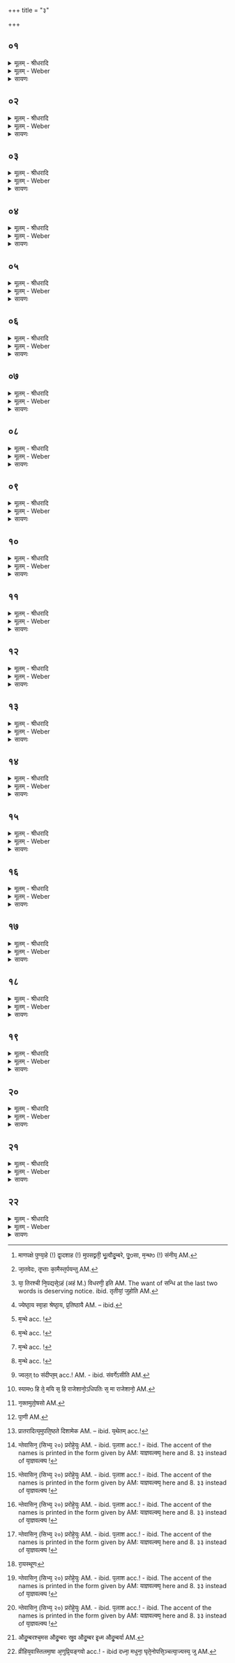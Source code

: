 +++
title = "३"

+++


## ०१
<details><summary>मूलम् - श्रीधरादि</summary>

स यः᳘ काम᳘यते महत्प्रा᳘प्नुयामि᳘ति॥ 
(त्यु) उदगयन᳘ ऽआपूर्य्यमाणपक्षे᳘ पुण्या᳘हे द्वा᳘दशाहमुपसद्व्रती᳘ भूत्वौ᳘दुम्बरे कᳫँ᳭से᳘ चमसे᳘ वा᳘ सर्व्वौषध᳘म्फलानी᳘ति सम्भृ᳘त्य परिसमु᳘ह्य परिलि᳘ख्याग्नि᳘मुपसमाधा᳘यावृ᳘ता ऽऽज्य᳘ᳫँ᳘ सᳫँ᳭स्कृ᳘त्य पुᳫँ᳭सा᳘ नक्षत्रे᳘ण म᳘न्थᳫँ᳭ सन्नी᳘य जुहोति॥
</details>

<details><summary>मूलम् - Weber</summary>

स यः᳘ काम᳘यते॥  
महत्प्रा᳘प्नुयामि᳘त्युदगयन᳘ आपूर्यमाणपक्षे᳘ पुण्या᳘हे द्वा᳘दशाहमुपसद्व्रती᳘ भूत्वौ᳘दुम्बरे कंसे᳘ चमसे᳘ वा᳘ वा सर्वौषध᳘म् फलानी᳘ति सम्भृ᳘त्य परिसमु᳘ह्य परिलि᳘प्याग्नि᳘मुपसमाधा᳘यावृ᳘ताज्य᳘ᳫं᳘ संस्कृ᳘त्य पुंसा᳘ नक्षत्रे᳘ण म᳘न्थᳫं संनी᳘य [^wbr_1] जुहोति॥  

[^wbr_1]: माणपक्षे पुण्या᳘हे (!) द्वा᳘दशाह (!) मुपसद्व्रती᳘ भू᳘त्वौदु᳘म्बरे, पु᳘ᳫसा, म᳘न्थᳫ (!) संनीय᳘ AM.
</details>

<details><summary>सायणः</summary>

…
</details>

## ०२
<details><summary>मूलम् - श्रीधरादि</summary>

या᳘वन्तो देवाः॥
(स्त्व᳘) त्व᳘यि जा᳘तवेदस्तिर्य्य᳘ञ्चो घ्न᳘न्ति पुरुषस्य[[!!]] का᳘मान्। ते᳘भ्यो ऽह᳘म्भागधे᳘यञ्जुहोमि ते᳘ मा तृप्ताः का᳘मैस्तर्प्पयन्तु स्वा᳘हा॥
</details>

<details><summary>मूलम् - Weber</summary>

या᳘वन्तो देवास्त्व᳘यि जातवेदः॥  
तिर्य᳘ञ्चो घ्न᳘न्ति पु᳘रुषस्य का᳘मान् ते᳘भ्योऽह᳘म् भागधे᳘यं जुहोमि ते᳘ मा तृप्ताः का᳘मैस्तर्पयन्तु [^wbr_2] स्वा᳘हा॥  

[^wbr_2]: जा᳘तवेदः, तृ᳘प्ताः का᳘मैस्त᳘र्पयन्तु AM.
</details>

<details><summary>सायणः</summary>

…
</details>

## ०३
<details><summary>मूलम् - श्रीधरादि</summary>

या᳘ तिर᳘श्ची निप᳘द्यसे ऽह᳘म्विधरणी᳘ ऽइ᳘ति॥  
ता᳘न्त्वा घृत᳘स्य धा᳘रया य᳘जे स᳘ᳫँ᳘राधनीमहᳫँ᳭ स्वा᳘हा॥ प्र᳘जापते न त्व᳘देता᳘न्यन्य ऽइ᳘ति तृती᳘या᳘ञ्जुहोति॥
</details>

<details><summary>मूलम् - Weber</summary>

या᳘ तिर᳘श्ची निप᳘द्यसेऽहं᳘ विधरणी इ᳘ति॥  
तां᳘ त्वा घृत᳘स्य धा᳘रया य᳘जे सं᳘राधनीमहᳫं [^wbr_3] स्वा᳘हा॥  
प्र᳘जापते न त्व᳘देता᳘न्यन्य इ᳘ति तृती᳘यां जुहोति॥

[^wbr_3]: या᳘ तिरश्ची नि᳘पद्यसे᳘ऽहं (अहं M.) विधरणी᳘ इति AM. The want of सन्धि at the last two words is deserving notice. ibid. तृतीयां᳘ जुहोति AM.
</details>

<details><summary>सायणः</summary>

…
</details>

## ०४
<details><summary>मूलम् - श्रीधरादि</summary>

ज्ये᳘ष्ठाय स्वा᳘हा श्रे᳘ष्ठाय स्वाहे᳘ति॥  
(त्य) अग्नौ᳘ हुत्वा म᳘न्थे सᳫँ᳭स्रवम᳘वनयति प्प्राणा᳘य स्वा᳘हा व्व᳘सिष्ठायै स्वाहे᳘त्यग्नौ᳘ हुत्वा म᳘न्थे सᳫँ᳭स्रवम᳘वनयति व्वाचे स्वा᳘हा प्प्रतिष्ठायै स्वाहे᳘त्यग्नौ᳘ हुत्वा म᳘न्थे सᳫँ᳭स्रवम᳘वनयति च᳘क्षुषे स्वा᳘हा सम्प᳘दे स्वाहे᳘त्यग्नौ᳘ हुत्वा म᳘न्थे सᳫँ᳭स्रवम᳘वनयति श्रो᳘त्राय स्वा᳘हा ऽऽय᳘तनाय स्वाहे᳘त्यग्नौ᳘ हुत्वा म᳘न्थे सᳫँ᳭स्रवम᳘वनयति म᳘नसे स्वा᳘हा प्प्र᳘जात्यै स्वाहे᳘त्यग्नौ᳘ हुत्वा म᳘न्थे सᳫँ᳭स्रवम᳘वनयति रे᳘तसे स्वाहे᳘त्यग्नौ᳘ हुत्वा म᳘न्थे सᳫँ᳭स्रवम᳘वनयति॥
</details>

<details><summary>मूलम् - Weber</summary>

ज्ये᳘ष्ठाय स्वा᳘हा श्रे᳘ष्ठाय स्वाहे᳘ति [^wbr_4] ॥  
अग्नौ᳘ हुत्वा म᳘न्थे संस्रवम᳘वनयति प्राणा᳘य स्वा᳘हा व᳘सिष्ठायै स्वाहे᳘त्यग्नौ᳘ च᳘क्षुषे स्वा᳘हा सम्प᳘दे स्वाहे᳘त्यग्नौ᳘ श्रो᳘त्राय स्वा᳘हाय᳘तनाय स्वाहे᳘त्यग्नौ᳘॰ म᳘नसे स्वा᳘हा प्र᳘जात्यै स्वाहे᳘त्यग्नौ᳘॰ रे᳘तसे स्वाहे᳘त्यग्नौ᳘॰॥  

[^wbr_4]: ज्येष्ठा᳘य स्वा᳘हा श्रेष्ठा᳘य, प्र᳘तिष्ठायै AM. – ibid.
</details>

<details><summary>सायणः</summary>

…
</details>

## ०५
<details><summary>मूलम् - श्रीधरादि</summary>

भूता᳘य स्वाहे᳘ति॥  
(त्य) अग्नौ᳘ हुत्वा म᳘न्थे सᳫँ᳭स्रवम᳘वनयति भविष्य᳘ते स्वाहे᳘त्यग्नौ᳘ हुत्वा म᳘न्थे सᳫँ᳭स्रवम᳘वनयति व्वि᳘श्वाय स्वाहे᳘त्यग्नौ᳘ हुत्वा म᳘न्थे सᳫँ᳭स्रवम᳘वनयति स᳘र्व्वाय स्वाहे᳘त्यग्नौ᳘ हुत्वा म᳘न्थे सᳫँ᳭स्रवम᳘वनयति॥
</details>

<details><summary>मूलम् - Weber</summary>

भूता᳘य स्वाहे᳘ति॥  
अग्नौ᳘॰ भविष्य᳘ते स्वाहे᳘त्यग्नौ᳘॰ वि᳘श्वाय स्वाहे᳘त्यग्नौ᳘॰ स᳘र्वाय स्वाहे᳘त्यग्नौ᳘॰ [^wbr_5] ॥  

[^wbr_5]: म᳘न्थे acc. !
</details>

<details><summary>सायणः</summary>

…
</details>

## ०६
<details><summary>मूलम् - श्रीधरादि</summary>

प्पृथिव्यै स्वाहे᳘ति॥  
(त्य) अग्नौ᳘ हुत्वा म᳘न्थे सᳫँ᳭स्रवम᳘वनयत्यन्त᳘रिक्षाय स्वाहे᳘त्यग्नौ᳘ हुत्वा म᳘न्थे सᳫँ᳭स्रवम᳘वनयति दिवे स्वाहे᳘त्यग्नौ᳘ हुत्वा म᳘न्थे सᳫँ᳭स्रवम᳘वनयति दिग्भ्यः स्वाहे᳘त्यग्नौ᳘ हुत्वा म᳘न्थे सᳫँ᳭स्रवम᳘वनयति ब्ब्र᳘ह्मणे स्वाहे᳘त्यग्नौ᳘ हुत्वा म᳘न्थे सᳫँ᳭स्रवम᳘वनयति क्षत्रा᳘य स्वाहे᳘त्यग्नौ᳘ हुत्वा म᳘न्थे सᳫँ᳭स्रवम᳘वनयति॥
</details>

<details><summary>मूलम् - Weber</summary>

पृथिव्यै स्वाहे᳘ति॥  
अग्नौ᳘॰ अन्त᳘रिक्षाय स्वाहे᳘त्यग्नौ᳘॰ दिवे स्वाहे᳘त्यग्नौ᳘॰ दिग्भ्यः स्वाहे᳘त्यग्नौ᳘॰ ब्र᳘ह्मणे स्वाहे᳘त्यग्नौ᳘॰ क्षत्रा᳘य स्वाहे᳘त्यग्नौ᳘॰ [^wbr_6] ॥  

[^wbr_6]: म᳘न्थे acc. !
</details>

<details><summary>सायणः</summary>

…
</details>

## ०७
<details><summary>मूलम् - श्रीधरादि</summary>

भूः स्वाहे᳘ति॥  
(त्य) अग्नौ᳘ हुत्वा म᳘न्थे सᳫँ᳭स्रवम᳘वनयति भु᳘वः स्वाहे᳘त्यग्नौ᳘ हुत्वा म᳘न्थे सᳫँ᳭स्रवम᳘वनयति स्वः स्वाहे᳘त्यग्नौ᳘ हुत्वा म᳘न्थे सᳫँ᳭स्रवम᳘वनयति भूर्भ्भु᳘वः᳘ स्वः[[!!]] स्वाहे᳘त्यग्नौ᳘ हुत्वा म᳘न्थे सᳫँ᳭स्रवम᳘वनयति॥
</details>

<details><summary>मूलम् - Weber</summary>

भूः स्वाहे᳘ति॥  
अग्नौ᳘॰ भु᳘वः स्वाहे᳘त्यग्नौ᳘ स्वः स्वाहे᳘त्यग्नौ᳘॰ भूर्भु᳘वः स्वः᳘ स्वाहे᳘त्यग्नौ᳘॰ [^wbr_7] ॥  

[^wbr_7]: म᳘न्थे acc. !
</details>

<details><summary>सायणः</summary>

…
</details>

## ०८
<details><summary>मूलम् - श्रीधरादि</summary>

(त्य) अग्न᳘ये स्वाहे᳘ति॥  
(त्य) अग्नौ᳘ हुत्वा म᳘न्थे सᳫँ᳭स्रवम᳘वनयति सो᳘माय स्वाहे᳘त्यग्नौ᳘ हुत्वा म᳘न्थे सᳫँ᳭स्रवम᳘वनयति ते᳘जसे स्वाहे᳘त्यग्नौ᳘ हुत्वा म᳘न्थे सᳫँ᳭स्रवम᳘वनयति श्रियै स्वाहे᳘त्यग्नौ᳘ हुत्वा म᳘न्थे सᳫँ᳭स्रवम᳘वनयति लक्ष्म्यै स्वाहे᳘त्यग्नौ᳘ हुत्वा म᳘न्थे सᳫँ᳭स्रवम᳘वनयति सवित्रे स्वाहे᳘त्यग्नौ᳘ हुत्वा म᳘न्थे सᳫँ᳭स्रवम᳘वनयति स᳘रस्वत्यै स्वाहे᳘त्यग्नौ᳘ हुत्वा म᳘न्थे सᳫँ᳭स्रवम᳘वनयति व्वि᳘श्वेभ्यो देवे᳘भ्यः स्वाहे᳘त्यग्नौ᳘ हुत्वा म᳘न्थे सᳫँ᳭स्रवम᳘वनयति प्प्रजा᳘पतये स्वाहे᳘त्यग्नौ᳘ हुत्वा म᳘न्थे सᳫँ᳭स्रवम᳘वनयति॥
</details>

<details><summary>मूलम् - Weber</summary>

अग्न᳘ये स्वाहे᳘ति॥  
अग्नौ᳘॰ सो᳘माय स्वाहे᳘त्यग्नौ᳘॰ ते᳘जसे स्वाहे᳘त्यग्नौ᳘॰ श्रियै स्वाहे᳘त्यग्नौ᳘॰ लक्ष्म्यै स्वाहे᳘त्यग्नौ᳘॰ सवित्रे स्वाहे᳘त्यग्नौ᳘॰ स᳘रस्वत्यै स्वाहे᳘त्यग्नौ᳘ वि᳘श्वेभ्यो देवे᳘भ्यः स्वाहे᳘त्यग्नौ᳘॰ प्रजा᳘पतये स्वाहे᳘त्यग्नौ᳘ हुत्वा म᳘न्थे [^wbr_8] संस्रवम᳘वनयति॥  

[^wbr_8]: म᳘न्थे acc. !
</details>

<details><summary>सायणः</summary>

…
</details>

## ०९
<details><summary>मूलम् - श्रीधरादि</summary>

(त्य᳘) अ᳘थैनमभि᳘मृशति॥  
भ्भ्र᳘मसि ज्वल᳘दसि पूर्ण्ण᳘मसि प्प्रस्तब्ध᳘मस्येकसभ᳘मसि हिङ्कृत᳘मसि हिङ्क्रियमाण᳘मस्युद्गीथ᳘मस्युद्गीयमान᳘मसि श्रा᳘वित᳘मसि प्प्रत्याश्रावित᳘मस्या᳘र्द्द्रे सन्दीप्त᳘मसि व्विभू᳘रसि प्प्रभू᳘रसि ज्यो᳘तिरस्य᳘न्नमसि निध᳘नमसि सम्व᳘र्ग्गो ऽसी᳘ति॥
</details>

<details><summary>मूलम् - Weber</summary>

अ᳘थैनमभि᳘मृशति॥  
भ्र᳘मसि ज्वल᳘दसि पूर्ण᳘मसि प्रस्तब्ध᳘मस्येकसभ᳘मसि हिङ्कृत᳘मसि हिङ्क्रियमाण᳘मस्युद्गीथ᳘मस्युद्गीयमान᳘मसि श्रावित᳘मसि प्रत्याश्रावित᳘मस्या᳘र्द्रे संदीप्त᳘मसि [^wbr_9] विभू᳘रसि प्रभू᳘रसि ज्यो᳘तिरस्य᳘न्नमसि निध᳘नमसि संवॗर्गोऽसी᳘ति॥  

[^wbr_9]: ज्वल᳘त् to संदीप्त᳘म् acc.! AM. - ibid. संवर्गेऽसीति AM.
</details>

<details><summary>सायणः</summary>

…
</details>

## १०
<details><summary>मूलम् - श्रीधरादि</summary>

(त्य᳘) अ᳘थैनमु᳘द्यच्छति॥  
(त्या᳘) आ᳘मो ऽस्यामᳫँ᳭ हि᳘ ते म᳘यि। स हि राजे᳘शानो᳘ ऽधिपतिः स᳘ मा राजे᳘शानो᳘ ऽधिपतिङ्करोत्वि᳘ति॥
</details>

<details><summary>मूलम् - Weber</summary>

अ᳘थैनमु᳘द्यछति॥  
आॗमोऽस्यामᳫं हि᳘ ते म᳘यि स हि राजे᳘शानो᳘ऽधिपतिः स᳘ मा राजे᳘शानो᳘ऽधिपतिं [^wbr_10] करोत्वि᳘ति॥ 

[^wbr_10]: स्यामᳫ हि ते᳘ मयि स᳘ हि राजेशानो᳘ऽधिपतिः स᳘ मा राजेशानो᳘ AM.
</details>

<details><summary>सायणः</summary>

…
</details>

## ११
<details><summary>मूलम् - श्रीधरादि</summary>

(त्य᳘) अ᳘थैनमा᳘चामति॥  
त᳘त्सवितुर्व्व᳘रेण्यम्। म᳘धु व्वा᳘ता ऽऋतायते म᳘धु क्षरन्ति सि᳘न्धवः। मा᳘ध्वीर्न्नः सन्त्वो᳘षधीः॥ भूः स्वा᳘हा॥  
भूः स्वा᳘हा॥
</details>

<details><summary>मूलम् - Weber</summary>

अ᳘थैनमा᳘चामति॥  
त᳘त्सवितुर्व᳘रेण्यम्॥  
म᳘धु वा᳘ता ऋतायते म᳘धु क्षरन्ति सि᳘न्धवः मा᳘ध्वीर्नः सन्त्वो᳘षधीः॥  
भूः स्वा᳘हा॥
</details>

<details><summary>सायणः</summary>

…
</details>

## १२
<details><summary>मूलम् - श्रीधरादि</summary>

भ᳘र्ग्गो देव᳘स्य धीमहि॥  
म᳘धु न᳘क्तमु᳘तोष᳘सो म᳘धुमत्पा᳘र्थिवᳫँ᳭ र᳘जः। म᳘धु द्यौ᳘रस्तु नः पिता᳘॥  
भु᳘वः स्वा᳘हा॥
</details>

<details><summary>मूलम् - Weber</summary>

भ᳘र्गो देव᳘स्य धीमहि॥  
म᳘धु न᳘क्तमुॗतोष᳘सो [^wbr_11] म᳘धुमत्पा᳘र्थिवं र᳘जः॥  
म᳘धु द्यौ᳘रस्तु नः पिता᳟॥  
भु᳘वः स्वा᳘हा॥  

[^wbr_11]: न᳘क्तमुतो᳘षसो AM.
</details>

<details><summary>सायणः</summary>

…
</details>

## १३
<details><summary>मूलम् - श्रीधरादि</summary>

धि᳘यो यो᳘ नः प्प्रचोद᳘यात्॥  
म᳘धुमान्नो व्व᳘नस्प᳘तिर्म्म᳘धुमाँ२ ऽअस्तु सू᳘र्य्यः। मा᳘ध्वीर्ग्गा᳘वो भुवन्तु नः᳘॥ स्वः[[!!]] स्वाहे᳘ति स᳘र्व्वाञ्च सावित्री᳘मन्वा᳘ह स᳘र्व्वाश्च म᳘धुमतीः स᳘र्व्वाश्च व्या᳘त्दृतीरह᳘मे᳘वेदᳫँ᳭ स᳘र्व्वम्भूयासम्भूर्भ्भुवः᳘ स्वः[[!!]] स्वाहे᳘त्यन्तत᳘ ऽआचम्य प्प्रक्षा᳘ल्य पाणी᳘ जघ᳘नेनाग्निम्प्रा᳘क्शिराः स᳘म्विशति॥
</details>

<details><summary>मूलम् - Weber</summary>

धियो यो᳘ नः प्रचोद᳘यात्॥  
म᳘धुमान्नो व᳘नस्प᳘तिर्म᳘धुमाम् अस्तु सू᳘र्यः॥  
मा᳘ध्वीर्गा᳘वो भुवन्तु नः॥  
स्वः᳘ स्वाहे᳘ति स᳘र्वां च सावित्री᳘मन्वा᳘ह स᳘र्वाश्च म᳘धुमतीः स᳘र्वाश्च व्या᳘हृतीरह᳘मेॗवेदᳫं स᳘र्वम् भूयासम् भूर्भु᳘वः स्वः᳘ स्वाहे᳘त्यन्तत᳘ आचम्य प्रक्षा᳘ल्य प्राणी᳘ [^wbr_12] जघ᳘नेनाग्निम् प्रा᳘क्शिराः सं᳘विशति॥  

[^wbr_12]: पा᳘णी AM.
</details>

<details><summary>सायणः</summary>

…
</details>

## १४
<details><summary>मूलम् - श्रीधरादि</summary>

प्प्रात᳘रादित्यमु᳘पतिष्ठते॥  
दिशा᳘मेकपुण्डरीकमस्यह᳘म्मनु᳘ष्याणामेकपुण्डरीक᳘म्भूयासमि᳘ति[[!!]] य᳘थेतमे᳘त्य जघ᳘नेनाग्निमा᳘सीनो व्वᳫँ᳭श᳘ञ्जपति॥
</details>

<details><summary>मूलम् - Weber</summary>

प्रात᳘रादित्यमु᳘पतिष्ठते॥  
दिशा᳘मेकपुण्डरीक᳘मस्यह᳘म् [^wbr_13] मनुॗष्याणामेकपुण्डरीक᳘म् भूयासमि᳘ति य᳘थेतमे᳘त्य जघ᳘नेनाग्निमा᳘सीनो वंशं᳘ जपति॥  

[^wbr_13]: प्रातरादित्य᳘मुपति᳘ष्ठते दिशामेक AM. – ibid. य᳘थेतम् acc.!
</details>

<details><summary>सायणः</summary>

…
</details>

## १५
<details><summary>मूलम् - श्रीधरादि</summary>

त᳘ᳫँ᳘ हैत᳘मुद्दा᳘लक ऽआ᳘रुणिः॥  
(र्व्वा) व्वाजसनेया᳘य याज्ञवल्क्या᳘यान्तेवासि᳘न ऽउ᳘क्त्वोवाचा᳘ ऽपि य᳘ ऽएनᳫँ᳭ शु᳘ष्के स्थाणौ᳘ निषिञ्चेज्जा᳘येरञ्छा᳘खाः प्प्ररोहे᳘युः प᳘लाशानी᳘ति॥
</details>

<details><summary>मूलम् - Weber</summary>

त᳘ᳫं᳘ हैत᳘मुद्दा᳘लक आ᳘रुणिः॥  
वाजसनेया᳘य याज्ञवल्क्या᳘यान्तेवासि᳘न उॗक्त्वोवाचा᳘पि य᳘ एनं शु᳘ष्के स्थाणौ᳘ निषिञ्चेज्जा᳘येरञ्छा᳘खाः प्ररोहे᳘युः प᳘लाशानी᳘ति [^wbr_14] ॥  

[^wbr_14]: न्तेवासिन᳘ (सिभ्य᳘ २०) प्ररोहे᳘युः AM. - ibid. प᳘लाश acc.! - ibid. The accent of the names is printed in the form given by AM: याज्ञवल्क्य᳘ here and 8. ३३ instead of या᳘ज्ञवल्क्य !
</details>

<details><summary>सायणः</summary>

…
</details>

## १६
<details><summary>मूलम् - श्रीधरादि</summary>

(त्ये) एत᳘मु हैव᳘ व्वाजसनेयो᳘ याज्ञवल्क्यः᳘॥  
(ल्क्यो᳘) मधुका᳘य पैङ्ग्या᳘यान्तेवासि᳘न ऽउ᳘क्त्वोवाचा᳘ ऽपि य᳘ ऽएनᳫँ᳭ शु᳘ष्के स्थाणौ᳘ निषिञ्चेज्जा᳘येरञ्छा᳘खाः प्प्ररोहे᳘युः प᳘लाशानी᳘ति ॥
</details>

<details><summary>मूलम् - Weber</summary>

एत᳘मु हैव᳘ वाजसनेयो᳘ याज्ञवल्क्यो᳟॥  
मधुका᳘य पैङ्ग्या᳘यान्तेवासि᳘न उॗक्त्वोवाचा᳘पि य᳘ एनं शु᳘ष्के स्थाणौ᳘ निषिञ्चेज्जा᳘येरञ्छा᳘खाः प्ररोहे᳘युः प᳘लाशानी᳘ति [^wbr_15] ॥  

[^wbr_15]: न्तेवासिन᳘ (सिभ्य᳘ २०) प्ररोहे᳘युः AM. - ibid. प᳘लाश acc.! - ibid. The accent of the names is printed in the form given by AM: याज्ञवल्क्य᳘ here and 8. ३३ instead of या᳘ज्ञवल्क्य !
</details>

<details><summary>सायणः</summary>

…
</details>

## १७
<details><summary>मूलम् - श्रीधरादि</summary>

(त्ये) एत᳘मु हैव म᳘धुकः पै᳘ङ्ग्यः॥  
(श्चू᳘) चू᳘डाय भागवित्त᳘ये ऽन्तेवासि᳘न ऽउ᳘क्त्वोवाचा᳘ ऽपि य᳘ ऽएनᳫँ᳭ शु᳘ष्के स्थाणौ᳘ निषिञ्चेज्जा᳘येरञ्छा᳘खाः प्प्ररोहे᳘युः प᳘लाशानी᳘ति ॥
</details>

<details><summary>मूलम् - Weber</summary>

एत᳘मु हैव म᳘धुकः पै᳘ङ्ग्यः॥  
चू᳘डाय भागवित्त᳘येऽन्तेवासि᳘न उॗक्त्वोवाचा᳘पि य᳘ एनं शु᳘ष्के स्थाणौ᳘ निषिञ्चेज्जा᳘येरञ्छा᳘खाः प्ररोहे᳘युः प᳘लाशानी᳘ति [^wbr_16] ॥  

[^wbr_16]: न्तेवासिन᳘ (सिभ्य᳘ २०) प्ररोहे᳘युः AM. - ibid. प᳘लाश acc.! - ibid. The accent of the names is printed in the form given by AM: याज्ञवल्क्य᳘ here and 8. ३३ instead of या᳘ज्ञवल्क्य !
</details>

<details><summary>सायणः</summary>

…
</details>

## १८
<details><summary>मूलम् - श्रीधरादि</summary>

(त्ये) एत᳘मु हैव चू᳘डो भा᳘गवित्तिः॥  
(र्ज्जा) जानक᳘य ऽआयस्थूणा᳘यान्तेवासि᳘न ऽउ᳘क्त्वोवाचा᳘ ऽपि य᳘ ऽएनᳫँ᳭ शु᳘ष्के स्थाणौ᳘ निषिञ्चेज्जा᳘येरञ्छा᳘खाः प्प्ररोहे᳘युः प᳘लाशानी᳘ति ॥
</details>

<details><summary>मूलम् - Weber</summary>

एत᳘मु हैव चू᳘डो भा᳘गवित्तिः॥  
जानक᳘य आयस्थूणा᳘यान्तेवासि᳘न उॗक्त्वोवाचा᳘पि य᳘ एनं शु᳘ष्के स्थाणौ᳘ निषिञ्चेज्जा᳘येरञ्छा᳘खाः प्ररोहे᳘युः प᳘लाशानी᳘ति [^wbr_17] ॥  

[^wbr_17]: न्तेवासिन᳘ (सिभ्य᳘ २०) प्ररोहे᳘युः AM. - ibid. प᳘लाश acc.! - ibid. The accent of the names is printed in the form given by AM: याज्ञवल्क्य᳘ here and 8. ३३ instead of या᳘ज्ञवल्क्य !
</details>

<details><summary>सायणः</summary>

…
</details>

## १९
<details><summary>मूलम् - श्रीधरादि</summary>

(त्ये) एत᳘मु हैव जा᳘नकिरा᳘यस्थूणः॥  
स᳘त्यकामाय[[!!]] जाबाला᳘यान्तेवासि᳘न ऽउ᳘क्त्वोवाचा᳘ ऽपि य᳘ ऽएनᳫँ᳭ शु᳘ष्के स्थाणौ᳘ निषिञ्चेज्जा᳘येरञ्छा᳘खाः प्प्ररोहे᳘युः प᳘लाशानी᳘ति ॥
</details>

<details><summary>मूलम् - Weber</summary>

एत᳘मु हैव जा᳘नकिरायस्थूणः [^wbr_18] ॥  
सत्य᳘कामाय जाबाला᳘यान्तेवासि᳘न उॗक्त्वोवाचा᳘पि य᳘ एनं शु᳘ष्के स्थाणौ᳘ निषिञ्चेज्जा᳘येरञ्छा᳘खाः प्ररोहे᳘युः प᳘लाशानी᳘ति [^wbr_19] ॥  

[^wbr_18]: रा᳘यस्थूणः
[^wbr_19]: न्तेवासिन᳘ (सिभ्य᳘ २०) प्ररोहे᳘युः AM. - ibid. प᳘लाश acc.! - ibid. The accent of the names is printed in the form given by AM: याज्ञवल्क्य᳘ here and 8. ३३ instead of या᳘ज्ञवल्क्य !
</details>

<details><summary>सायणः</summary>

…
</details>

## २०
<details><summary>मूलम् - श्रीधरादि</summary>

(त्ये) एत᳘मु हैव᳘ सत्य᳘कामो जाबा᳘लः॥  
(लो ऽन्ते) अन्तेवासि᳘भ्य ऽउ᳘क्त्वोवाचा᳘ ऽपि य᳘ ऽएनᳫँ᳭ शु᳘ष्के स्थाणौ᳘ निषिञ्चेज्जा᳘येरञ्छा᳘खाः प्प्ररोहे᳘युः प᳘लाशानी᳘ति त᳘मेतन्ना᳘पुत्राय वा᳘ ऽनन्तेवासिने वा ब्ब्रूयात्॥
</details>

<details><summary>मूलम् - Weber</summary>

एत᳘मु हैव᳘ सत्य᳘कामो जाबाॗलो॥  
अन्तेवासि᳘भ्य उॗक्त्वोवाचा᳘पि य᳘ एनं शु᳘ष्के स्थाणौ᳘ निषिञ्चेज्जा᳘येरञ्छा᳘खाः प्ररोहे᳘युः प᳘लाशानी᳘ति [^wbr_20] त᳘मेतं ना᳘पुत्राय वा᳘नन्तेवासिने वा ब्रूयात्॥  

[^wbr_20]: न्तेवासिन᳘ (सिभ्य᳘ २०) प्ररोहे᳘युः AM. - ibid. प᳘लाश acc.! - ibid. The accent of the names is printed in the form given by AM: याज्ञवल्क्य᳘ here and 8. ३३ instead of या᳘ज्ञवल्क्य !
</details>

<details><summary>सायणः</summary>

…
</details>

## २१
<details><summary>मूलम् - श्रीधरादि</summary>

(च्च) चतुरौदुम्बरो᳘ भवति॥  
(त्यौ᳘) औ᳘दुम्बरश्चमस ऽऔ᳘दुम्बरः स्रु᳘व ऽऔ᳘दुम्बर ऽइध्म ऽऔ᳘दुम्बर्य्या ऽउपमन्थ᳘न्यौ॥
</details>

<details><summary>मूलम् - Weber</summary>

चतुरौदुम्बरो᳘ भवति॥  
औ᳘दुम्बरश्चमस औ᳘दुम्बर स्रुव औ᳘दुम्बर इध्म औ᳘दुम्बर्या [^wbr_21] उपमन्थॗन्यौ॥  

[^wbr_21]: औदु᳘म्बरश्च᳘मस औदु᳘म्बरः स्रु᳘व औदु᳘म्बर इ᳘ध्म औदु᳘म्बर्या AM.
</details>

<details><summary>सायणः</summary>

…
</details>

## २२
<details><summary>मूलम् - श्रीधरादि</summary>

द᳘श ग्ग्राम्या᳘णि धा᳘न्यानि भवन्ति॥  
व्व्रीहिय᳘वास्ति᳘लमा᳘षा ऽअ᳘णुप्प्रिय᳘ङ्गवो गोधू᳘माश्च मसू᳘राश्च ख᳘ल्वाश्च खल᳘कुलाश्च ता᳘न्त्सार्द्ध᳘म्पिष्ट्वा᳘ दध्ना म᳘धुना घृतेनो᳘पसिञ्चत्या᳘ज्यस्य जुहोति॥
</details>
<details><summary>मूलम् - Weber</summary>

द᳘श ग्राम्या᳘णि धाॗन्यानि भवन्ति॥  
व्रीहिय᳘वास्ति᳘लमा᳘षा अ᳘णुप्रिय᳘ङ्गवो गोधू᳘माश्च मसू᳘राश्च ख᳘ल्वाश्च खल᳘कुलाश्च ता᳘न्त्सार्ध᳘म् पिष्ट्वा᳘ दध्ना म᳘धुना घृतेनो᳘पसिञ्चत्या᳘ज्यस्य जुहोति [^wbr_22] ॥  

[^wbr_22]: व्रीहिय᳘वास्तिलमा᳘षा अ᳘णुप्रि᳘यङ्गवो acc.! - ibid दध्ना᳘ मधुना᳘ घृते᳘नोपसि᳘ञ्चत्या᳘ज्यस्य᳘ जु AM.
</details>

<details><summary>सायणः</summary>

…
</details>

